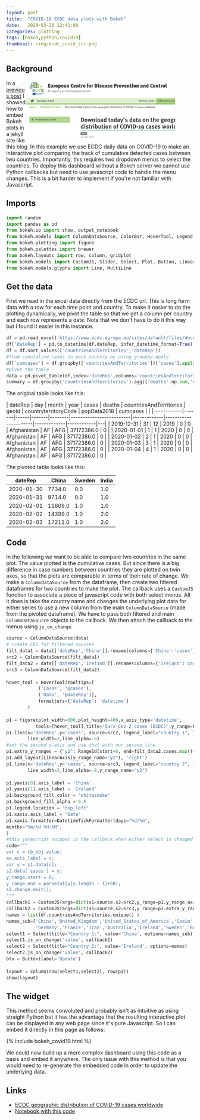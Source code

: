 ```yaml
---
layout: post
title:  "COVID-19 ECDC data plots with Bokeh"
date:   2020-03-28 12:41:00
categories: plotting
tags: [bokeh,python,covid19]
thumbnail: /img/ecdc_covid_scr.png
---
```


## Background

<div style="width: 450px; float: right;">
 <a href="/img/ecdc_covid_scr.png"> <img src="/img/ecdc_covid_scr.png" width="400px"></a>
</div>

In a [previous post](/plotting/embed-bokeh-plots-jekyll) I showed how to embed Bokeh plots in a jekyll site like this blog. In this example we use ECDC daily data on COVID-19 to make an interactive plot comparing the track of cumulative detected cases between two countries. Importantly, this requires two dropdown menus to select the countries. To deploy this dashboard without a Bokeh server we cannot use Python callbacks but need to use javascript code to handle the menu changes. This is a bit harder to implement if you're not familiar with Javascript.

## Imports

```python
import random
import pandas as pd
from bokeh.io import show, output_notebook
from bokeh.models import ColumnDataSource, ColorBar, HoverTool, Legend
from bokeh.plotting import figure
from bokeh.palettes import brewer
from bokeh.layouts import row, column, gridplot
from bokeh.models import CustomJS, Slider, Select, Plot, Button, LinearAxis, Range1d, DatetimeTickFormatter
from bokeh.models.glyphs import Line, MultiLine
```

## Get the data

First we read in the excel data directly from the ECDC url. This is long form data with a row for each time point and country. To make it easier to do the plotting dynamically, we pivot the table so that we get a column per country and each row represents a date. Note that we don't have to do it this way but I found it easier in this instance.

```python
df = pd.read_excel('https://www.ecdc.europa.eu/sites/default/files/documents/COVID-19-geographic-disbtribution-worldwide.xlsx')
df['dateRep'] = pd.to_datetime(df.dateRep, infer_datetime_format=True)
df = df.sort_values(['countriesAndTerritories','dateRep'])
#find cumulative cases in each country by using groupby-apply
df['cumcases'] = df.groupby(['countriesAndTerritories'])['cases'].apply(lambda x: x.cumsum())
#pivot the table
data = pd.pivot_table(df,index='dateRep',columns='countriesAndTerritories',values='cumcases').reset_index()
summary = df.groupby('countriesAndTerritories').agg({'deaths':np.sum,'cases':np.sum}).reset_index()
```

The original table looks like this:

| dateRep | day        | month | year | cases | deaths | countriesAndTerritories | geoId       | countryterritoryCode | popData2018 | cumcases   |   |
|------------|-------|------|-------|--------|-------------------------|-------------|----------------------|-------------|------------|---|
| 2019-12-31 | 31    | 12   | 2019  | 0      | 0                       | Afghanistan | AF                   | AFG         | 37172386.0 | 0 |
| 2020-01-01 | 1     | 1    | 2020  | 0      | 0                       | Afghanistan | AF                   | AFG         | 37172386.0 | 0 |
| 2020-01-02 | 2     | 1    | 2020  | 0      | 0                       | Afghanistan | AF                   | AFG         | 37172386.0 | 0 |
| 2020-01-03 | 3     | 1    | 2020  | 0      | 0                       | Afghanistan | AF                   | AFG         | 37172386.0 | 0 |
| 2020-01-04 | 4     | 1    | 2020  | 0      | 0                       | Afghanistan | AF                   | AFG         | 37172386.0 | 0 |

The pivoted table looks like this:

| dateRep    | China   | Sweden | India |
|------------|---------|--------|-------|
| 2020-01-30 | 7734.0  | 0.0    | 1.0   |
| 2020-01-31 | 9714.0  | 0.0    | 1.0   |
| 2020-02-01 | 11809.0 | 1.0    | 1.0   |
| 2020-02-02 | 14399.0 | 1.0    | 2.0   |
| 2020-02-03 | 17211.0 | 1.0    | 2.0   |

## Code

In the following we want to be able to compare two countries in the same plot. The value plotted is the cumulative cases. But since there is a big difference in case numbers between countries they are plotted on twin axes, so that the plots are comparable in terms of their rate of change. We make a `ColumnDataSource` from the dataframe, then create two filtered dataframes for two countries to make the plot. The callback uses a `CustomJS` function to associate a piece of javascript code with both select menus. All it does is take the country name and changes the underlying plot data for either series to use a new column from the main `ColumnDataSource` (made from the pivoted dataframe). We have to pass both filtered and main `ColumnDataSource` objects to the callback. We then attach the callback to the menus using `js_on_change`.

```python
source = ColumnDataSource(data)
# create CDS for filtered sources
filt_data1 = data[['dateRep','China']].rename(columns={'China':'cases'})
src2 = ColumnDataSource(filt_data1)
filt_data2 = data[['dateRep','Ireland']].rename(columns={'Ireland':'cases'})
src3 = ColumnDataSource(filt_data2)

hover_tool = HoverTool(tooltips=[
            ('Cases', '@cases'),
            ('Date', '@dateRep')],
            formatters={'dateRep': 'datetime'}
        )

p1 = figure(plot_width=600,plot_height=400,x_axis_type='datetime',
           tools=[hover_tool],title='Sars-CoV-2 cases (ECDC)',y_range=Range1d(start=0, end=filt_data1.cases.max()+50))
p1.line(x='dateRep',y='cases', source=src2, legend_label="country 1", line_color='blue',
        line_width=3,line_alpha=.8)
#set the second y-axis and use that with our second line
p1.extra_y_ranges = {"y2": Range1d(start=0, end=filt_data2.cases.max()+50)}
p1.add_layout(LinearAxis(y_range_name="y2"), 'right')
p1.line(x='dateRep',y='cases', source=src3, legend_label="country 2", line_color='orange',
        line_width=3,line_alpha=.8,y_range_name="y2")

p1.yaxis[0].axis_label = 'China'
p1.yaxis[1].axis_label = 'Ireland'
p1.background_fill_color = "whitesmoke"
p1.background_fill_alpha = 0.5
p1.legend.location = "top_left"
p1.xaxis.axis_label = 'Date'
p1.xaxis.formatter=DatetimeTickFormatter(days="%d/%m",
months="%m/%d %H:%M",
)
#this javascript snippet is the callback when either select is changed
code="""
var c = cb_obj.value;
ax.axis_label = c;
var y = s1.data[c];
s2.data['cases'] = y;
y_range.start = 0;
y_range.end = parseInt(y[y.length - 1]+50);
s2.change.emit();
"""
callback1 = CustomJS(args=dict(s1=source,s2=src2,y_range=p1.y_range,ax=p1.yaxis[0]), code=code)
callback2 = CustomJS(args=dict(s1=source,s2=src3,y_range=p1.extra_y_ranges['y2'],ax=p1.yaxis[1]), code=code)
names = list(df.countriesAndTerritories.unique() )
names_sub=['China','United_Kingdom','United_States_of_America','Spain','Italy',
           'Germany','France','Iran','Australia','Ireland','Sweden','Belgium','Turkey','India']
select1 = Select(title="Country 1:", value='China', options=names_sub)
select1.js_on_change('value', callback1)
select2 = Select(title="Country 2:", value='Ireland', options=names)
select2.js_on_change('value', callback2)
btn = Button(label='Update')

layout = column(row(select1,select2), row(p1))
show(layout)
```

## The widget

This method seems convoluted and probably isn't as intuitive as using straight Python but it has the advantage that the resulting interactive plot can be displayed in any web page since it's pure Javascript. So I can embed it directly in this page as follows:

{% include bokeh_covid19.html %}

We could now build up a more complex dashboard using this code as a basis and embed it anywhere. The only issue with this method is that you would need to re-generate the embedded code in order to update the underlying data.

## Links

* [ECDC geographic distribution of COVID-19 cases worldwide](https://www.ecdc.europa.eu/en/publications-data/download-todays-data-geographic-distribution-covid-19-cases-worldwide)
* [Notebook with this code](https://github.com/dmnfarrell/teaching/blob/master/sarscov2/plot_cases.ipynb)
